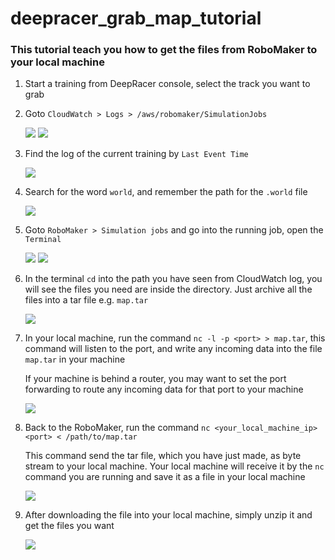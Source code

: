 # deepracer_grab_map_tutorial

### This tutorial teach you how to get the files from RoboMaker to your local machine

1. Start a training from DeepRacer console, select the track you want to grab
2. Goto `CloudWatch > Logs > /aws/robomaker/SimulationJobs`
   
   ![](https://i.imgur.com/6FPDXud.png)
   ![](https://i.imgur.com/VxmATTf.png)

3. Find the log of the current training by `Last Event Time`
   
   ![](https://i.imgur.com/WOHf3KJ.png)

4. Search for the word `world`, and remember the path for the `.world` file
   
   ![](https://i.imgur.com/VUFiMNB.png)

5. Goto `RoboMaker > Simulation jobs` and go into the running job, open the `Terminal`
   
   ![](https://i.imgur.com/3lO084a.png)
   ![](https://i.imgur.com/Odyt4a6.png)

6. In the terminal `cd` into the path you have seen from CloudWatch log, you will see the files you need are inside the directory. Just archive all the files into a tar file e.g. `map.tar`
   
   ![](https://i.imgur.com/BRdnNu8.png)

7. In your local machine, run the command `nc -l -p <port> > map.tar`, this command will listen to the port, and write any incoming data into the file `map.tar` in your machine

   If your machine is behind a router, you may want to set the port forwarding to route any incoming data for that port to your machine
   
   ![](https://i.imgur.com/ivvQzcw.png)

8. Back to the RoboMaker, run the command `nc <your_local_machine_ip> <port> < /path/to/map.tar`

   This command send the tar file, which you have just made, as byte stream to your local machine. Your local machine will receive it by the `nc` command you are running and save it as a file in your local machine
   
   ![](https://i.imgur.com/IEh7DGw.png)

9. After downloading the file into your local machine, simply unzip it and get the files you want
   
   ![](https://i.imgur.com/eqjx81T.png)  
